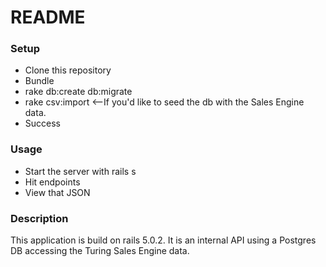 # README

### Setup
* Clone this repository
* Bundle
* rake db:create db:migrate 
* rake csv:import <--If you'd like to seed the db with the Sales Engine data.
* Success

### Usage

* Start the server with rails s
* Hit endpoints
* View that JSON

### Description

This application is build on rails 5.0.2. It is an internal API using a Postgres DB accessing the Turing Sales Engine data.

